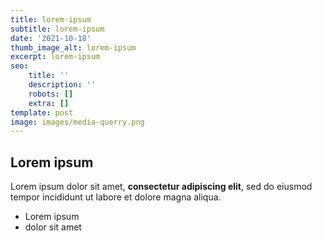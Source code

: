 ```yaml
---
title: lorem-ipsum
subtitle: lorem-ipsum
date: '2021-10-18'
thumb_image_alt: lorem-ipsum
excerpt: lorem-ipsum
seo:
    title: ''
    description: ''
    robots: []
    extra: []
template: post
image: images/media-querry.png
---
```


## Lorem ipsum

Lorem ipsum dolor sit amet, **consectetur adipiscing elit**, sed do eiusmod tempor incididunt ut labore et dolore magna aliqua.

-   Lorem ipsum
-   dolor sit amet

